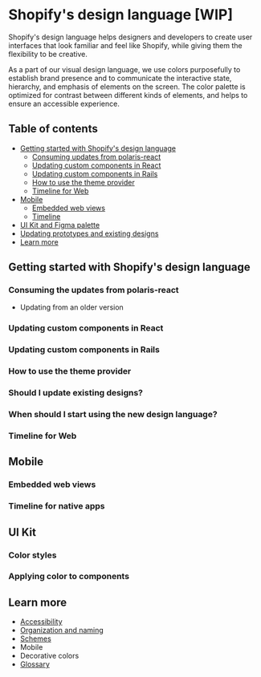 # Shopify's design language [WIP]

Shopify's design language helps designers and developers to create user interfaces that look familiar and feel like Shopify, while giving them the flexibility to be creative.

As a part of our visual design language, we use colors purposefully to establish brand presence and to communicate the interactive state, hierarchy, and emphasis of elements on the screen. The color palette is optimized for contrast between different kinds of elements, and helps to ensure an accessible experience.

## Table of contents

- [Getting started with Shopify's design language](#getting-started-with-shopifys-design-language)
  - [Consuming updates from polaris-react](#consuming-updates-from-polaris-react)
  - [Updating custom components in React](#updating-custom-components-in-react)
  - [Updating custom components in Rails](#updating-custom-components-in-rails)
  - [How to use the theme provider](#how-to-use-the-theme-provider)
  - [Timeline for Web](#timeline-for-web)
- [Mobile](#mobile)
  - [Embedded web views](#embedded-web-views)
  - [Timeline](#timeline-for-mobile)
- [UI Kit and Figma palette](#ui-kit-and-figma-palette)
- [Updating prototypes and existing designs](#updating-prototypes-and-existing-designs)
- [Learn more](#learn-more)

## Getting started with Shopify's design language

### Consuming the updates from polaris-react

- Updating from an older version

### Updating custom components in React

### Updating custom components in Rails

### How to use the theme provider

### Should I update existing designs?

### When should I start using the new design language?

### Timeline for Web

## Mobile

### Embedded web views

### Timeline for native apps

## UI Kit

### Color styles

### Applying color to components

## Learn more

- [Accessibility](/color-system-documentation/accessibility.md)
- [Organization and naming](/color-system-documentation/organization-and-naming.md)
- [Schemes](/color-system-documentation/schemes.md)
- Mobile
- Decorative colors
- [Glossary](/color-system-documentation/glossary.md)
